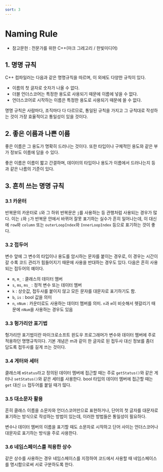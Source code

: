 ```yaml
---
sort: 3
---
```


# Naming Rule

* 참고문헌 : 전문가를 위한 C++(마크 그레고리 / 한빛미디어)

## 1. 명명 규칙
C++ 컴파일러는 다음과 같은 명명규칙을 따르며, 이 외에도 다양한 규칙이 있다.

* 이름의 첫 글자로 숫자가 나올 수 없다.
* 더블 언더스코어는 특정한 용도로 사용되기 때문에 이름에 넣을 수 없다.
* 언더스코어로 시작하는 이름은 특정한 용도로 사용되기 때문에 쓸 수 없다.

명명 규칙은 사람마다, 조직마다 다 다르므로, 통일된 규칙을 가지고 그 규칙대로 작성하는 것이 가장 효율적이고 통일성이 있을 것이다.

## 2. 좋은 이름과 나쁜 이름
좋은 이름은 그 용도가 명확히 드러나는 것이다. 또한 타입이나 구체적인 용도와 같은 부가 정보도 이름에 담을 수 있다.

좋은 이름은 이름이 짧고 간결하며, 데이터의 타입이나 용도가 이름에서 드러나는지 등과 같은 나름의 기준이 있다.

## 3. 흔히 쓰는 명명 규칙

### 3.1 카운터
반복문의 카운터로 `i`와 그 하위 반복문은 `j`를 사용하는 등 관행처럼 사용되는 경우가 많다. 이는 `i`와 `j`가 반복문 안에서 바뀌어 잘못 표기하는 실수가 흔히 일어나는데, 이 대신에 `row`와 `column` 또는 `outerLoopIndex`와 `InnerLoopIndex` 등으로 표기하는 것이 좋다.

### 3.2 접두어
변수 앞에 그 변수의 타입이나 용도를 암시하는 문자를 붙이는 경우로, 이 경우는 시간이 갈 수록 코드 관리가 힘들어지기 때문에 사용을 반대하는 경우도 있다. 다음은 흔히 사용되는 접두어의 예이다.
* `m`, `m_` : 클래스의 데이터 멤버
* `s`, `ms`, `ms_` : 정적 변수 또는 데이터 멤버
* `k` : 상숫값, 접두사를 붙이지 않고 모든 문자를 대문자로 표기하기도 함.
* `b`, `is` : bool 값을 의미
* `n`, `nNum` : 카운터로도 사용하는 데이터 멤버를 의미. `n`과 `m`이 비슷해서 헷갈리기 때문에 `nNum`을 사용하는 경우도 있음

### 3.3 헝가리안 표기법
헝가리안 표기법이란 마이크로소프트 윈도우 프로그래머가 변수와 데이터 멤버에 주로 적용하던 명명규칙이다. 기본 개념은 m과 같이 한 글자로 된 접두사 대신 정보를 좀더 담도록 접두사를 길게 쓰는 것이다.

### 3.4 게터와 세터
클래스에 `mStatus`라고 정의된 데이터 멤버에 접근할 때는 주로 `getStatus()`와 같은 게터나 `setStatus()`와 같은 세터를 사용한다. bool 타입의 데이터 멤버에 접근할 때는 `get` 대신 `is` 접두어를 붙일 때가 많다.

### 3.5 대소문자 활용
흔히 클래스 이름을 소문자와 언더스코어만으료 표현하거나, 단어의 첫 글자를 대문자로 표기하는 방식으로 작성하는 방법이 있는데, 이러한 방법들은 통일성이 필요하다.

변수나 데이터 멤버의 이름을 표기할 때도 소문자로 시작하고 단어 사이는 언더스코어나 대문자로 표기하는 방식을 주로 사용한다.

### 3.6 네임스페이스를 적용한 상수
같은 상수를 사용하는 경우 네임스페이스를 지정하여 코드에서 사용할 때 네임스페이스를 명시함으로써 서로 구분하도록 한다.